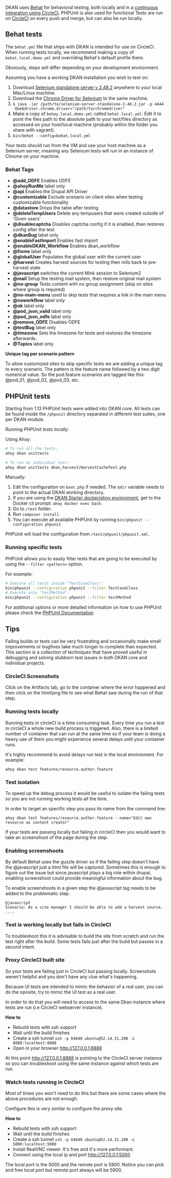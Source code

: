 DKAN uses [Behat](http://behat.org) for behavioral testing, both locally and in a [continuous integration using CircleCI](https://circleci.com/gh/NuCivic/dkan). PHPUnit is also used for functional  Tests are run on [CircleCI](https://circleci.com/gh/NuCivic/dkan) on every push and merge, but can also be run locally.

## Behat tests

The `behat.yml` file that ships with DKAN is intended for use on CircleCI. When running tests locally, we recommend making a copy of `behat.local.demo.yml` and overriding Behat's default profile there.

Obviously, steps will differ depending on your development environment.

Assuming you have a working DKAN installation you wish to test on:

1. Download [Selenium standalone server v 2.48.2](http://selenium-release.storage.googleapis.com/2.48/selenium-server-standalone-2.48.2.jar) anywhere to your local Mac/Linux machine.
2. Download the [Chrome Driver for Selenium](https://code.google.com/p/selenium/wiki/ChromeDriver) to the same machine.
3. `$ java -jar /path/to/selenium-server-standalone-2.48.2.jar -p 4444 -Dwebdriver.chrome.driver="/path/to/chromedriver"`
4. Make a copy of `behay.local.demo.yml` called `behat.local.yml`. Edit it to point the files path to the absolute path to your test/files directory as accessed on your host/local machine (probably within the folder you share with vagrant).
5. `bin/behat --config=behat.local.yml`

Your tests should run from the VM and use your host machine as a Selenium server, meaning any Selenium tests will run in an instance of Chrome on your machine.

### Behat Tags
 - **@add_ODFE** Enables ODFE
 - **@ahoyRunMe** label only
 - **@api** Enables the Drupal API Driver
 - **@customizable** Exclude scenario on client sites when testing customizable functionality
 - **@datastore** Drops the table after testing
 - **@deleteTempUsers** Delete any tempusers that were created outside of 'Given users'
 - **@disablecaptcha** Disables captcha config if it is enabled, then restores config after the test
 - **@dkanBug** label only
 - **@enableFastImport** Enables fast import
 - **@enableDKAN_Workflow** Enables dkan_workflow
 - **@fixme** label only
 - **@globalUser** Populates the global user with the current user
 - **@harvest** Creates harvest sources for testing then rolls back to pre-harvest state
 - **@javascript** switches the current Mink session to Selenium2
 - **@mail** Setup the testing mail system, then restore original mail system
 - **@no-group** Tests content with no group assignment (skip on sites where group is required)
 - **@no-main-menu** used to skip tests that requires a link in the main menu
 - **@noworkflow** label only
 - **@ok** label only
 - **@pod_json_valid** label only
 - **@pod_json_odfe** label only
 - **@remove_ODFE** Disables ODFE
 - **@testBug** label only
 - **@timezone** Sets the timezone for tests and restores the timezone afterwards.
 - **@Topics** label only

 **Unique tag per scenario pattern**

 To allow customized sites to skip specific tests we are adding a unique tag to every scenario. The pattern is the feature name followed by a two digit numerical value. So the pod.feature scenarios are tagged like this: @pod_01, @pod_02, @pod_03, etc.

## PHPUnit tests

Starting from 1.13 PHPUnit tests were added into DKAN core. All tests can be found inside the `/phpunit` directory separated in different test suites, one per DKAN module.

*Running PHPUnit tests locally:*

Using Ahoy:

```sh
# To run all the tests:
ahoy dkan unittests

# To run an individual test:
ahoy dkan unittests dkan_harvest/HarvestCacheTest.php
```

Manually:
1. Edit the configuration on `boot.php` if needed. The `$dir` variable needs to point to the actual DKAN working directory.
2. If you are using the [DKAN Starter docker/ahoy environment](http://dkan-starter.readthedocs.io/en/latest/docker-dev-env/installation.html), get to the Docker cli prompt: `ahoy docker exec bash`.
3. Go to `/test` folder.
4. Run `composer install`.
5. You can execute all available PHPUnit by running `bin/phpunit --configuration phpunit`

PHPUnit will load the configuration from `/test/phpunit/phpunit.xml`.

### Running specific tests

PHPUnit allows you to easily filter tests that are going to be executed by using the `--filter <pattern>` option.

For example:

```sh
# Execute all tests inside "TestCaseClass":
bin/phpunit --configuration phpunit --filter TestCaseClass
# Execute only "testMethod":
bin/phpunit --configuration phpunit --filter testMethod
```

For additional options or more detailed information on how to use PHPUnit please check the [PHPUnit Documentation]( https://phpunit.de/manual/current/en/textui.html)

## Tips

Failing builds or tests can be very frustrating and occasionally make small improvements or bugfixes take much longer to complete than expected. This section is a collection of techniques that have proved useful in debugging and solving stubborn test issues in both DKAN core and individual projects.

### CircleCI Screenshots

Click on the Artifacts tab, go to the container where the error happened and then click on the html/png file to see what Behat saw during the run of that step.

### Running tests locally
Running tests in circleCI is a time consuming task. Every time you run a test in circleCI a whole new build process is triggered. Also, there is a limited number of container that can run at the same time so if your team is doing a heavy use of them you might experience several delays until your container runs.

It's highly recommend to avoid delays run test in the local environment. For example:

```
ahoy dkan test features/resource.author.feature
```

### Test isolation
To speed up the debug process it would be useful to isolate the failing tests so you are not running working tests all the time.

In order to target an specific step you pass its name from the command line:

```
ahoy dkan test features/resource.author.feature --name="Edit own resource as content creator"
```

If your tests are passing locally but failing in circleCI then you would want to take an screenshoot of the page during the step.

### Enabling screenshoots
By default Behat uses the guzzle driver so if the failing step doesn't have the @javascript just a html file will be captured. Sometimes this is enough to figure out the issue but since javascript plays a big role within drupal, enabling screenshoot could provide meaningful information about the bug.

To enable screenshoots in a given step the @javascript tag needs to be added to the problematic step.

```
@javascript
Scenario: As a site manager I should be able to add a harvest source.
....
```

### Test is working locally but fails in CircleCI

To troubleshoot this it is advisable to build the site from scratch and run the test right after the build. Some tests fails just after the build but passes in a second intent.

### Proxy CircleCI built site

So your tests are failing just in CircleCI but passing locally. Screenshots weren't helpful and you don't have any clue what's happening.

Because UI tests are intended to mimic the behavior of a real user, you can do the oposite, try to mimic the UI test as a real user.

In order to do that you will need to access to the same Dkan instance where tests are run (i.e CircleCI webserver instance).

**How to**

- Rebuild tests with ssh support
- Wait until the build finishes
- Create a ssh tunnel `ssh -p 64640 ubuntu@52.14.31.200 -L 8888:localhost:8888`
- Open in your browser http://127.0.0.1:8888

At this point http://127.0.0.1:8888 is pointing to the CircleCI server instance so you can troubleshoot using the same instance against which tests are run.

### Watch tests running in CircleCI
Most of times you won't need to do this but there are some cases where the above procedures are not enough.

Configure this is very similar to configure the proxy site.

**How to**
- Rebuild tests with ssh support
- Wait until the build finishes
- Create a ssh tunnel `ssh -p 64640 ubuntu@52.14.31.200 -L 5000:localhost:5900`
- Install RealVNC viewer. It's free and it's more performant.
- Connect using the local ip and port http://127.0.0.1:5000

The local port is the 5000 and the remote port is 5900. Notice you can pick and free local port but remote port always will be 5900.

